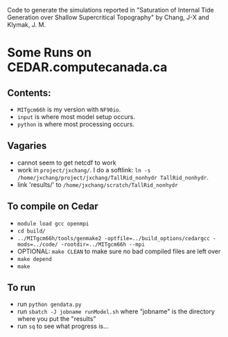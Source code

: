Code to generate the simulations reported in "Saturation of Internal Tide Generation over Shallow Supercritical Topography" by Chang, J-X and Klymak, J. M.

# Some Runs on CEDAR.computecanada.ca

## Contents:

  - `MITgcm66h` is my version with `NF90io`.
  - `input` is where most model setup occurs.
  - `python` is where most processing occurs.

## Vagaries

  - cannot seem to get netcdf to work
  - work in `project/jxchang/`.  I do a softlink: `ln -s /home/jxchang/project/jxchang/TallRid_nonhydr TallRid_nonhydr`.  
  - link 'results/' to `/home/jxchang/scratch/TallRid_nonhydr`

## To compile on Cedar

  - `module load gcc openmpi`
  - `cd build/`
  - `../MITgcm66h/tools/genmake2 -optfile=../build_options/cedargcc -mods=../code/ -rootdir=../MITgcm66h --mpi`
  - OPTIONAL: `make CLEAN` to make sure no bad compiled files are left over
  - `make depend`
  - `make`

## To run

  - run `python gendata.py`
  - run `sbatch -J jobname runModel.sh` where "jobname" is the directory where you put the "results"
  - run `sq` to see what progress is...
